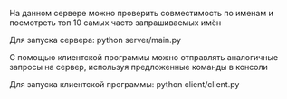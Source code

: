 На данном сервере можно проверить совместимость по именам и посмотреть топ 10 самых часто запрашиваемых имён

Для запуска сервера: python server/main.py

С помощью клиентской программы можно отправлять аналогичные запросы на сервер, используя предложенные команды в консоли

Для запуска клиентской программы: python client/client.py
